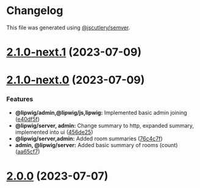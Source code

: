 # Changelog

This file was generated using [@jscutlery/semver](https://github.com/jscutlery/semver).

# [2.1.0-next.1](https://git.whc.fyi/WillowHayward/lipwig/compare/v2.1.0-next.0...v2.1.0-next.1) (2023-07-09)



# [2.1.0-next.0](https://git.whc.fyi/WillowHayward/lipwig/compare/v2.0.0...v2.1.0-next.0) (2023-07-09)


### Features

* **@lipwig/admin,@lipwig/js,lipwig:** Implemented basic admin joining ([e40df5f](https://git.whc.fyi/WillowHayward/lipwig/commits/e40df5fd6cf3020c968c2f391dffae966c39c71f))
* **@lipwig/server, admin:** Change summary to http, expanded summary, implemented into ui ([456de25](https://git.whc.fyi/WillowHayward/lipwig/commits/456de2570e9466112f8483e627e96a62bfc30b5e))
* **@lipwig/server,admin:** Added room summaries ([76c4c7f](https://git.whc.fyi/WillowHayward/lipwig/commits/76c4c7f3923db1f19b6ac8b11c81bc67c2a7fce5))
* **admin, @lipwig/server:** Added basic summary of rooms (count) ([aa65cf7](https://git.whc.fyi/WillowHayward/lipwig/commits/aa65cf713ac48aabb47b0d592a378f71ebf4eedf))



# [2.0.0](https://git.whc.fyi/WillowHayward/lipwig/compare/v1.99.1-next.3...v2.0.0) (2023-07-07)
